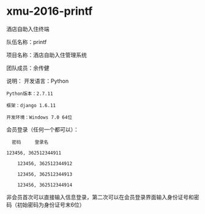 ﻿# xmu-2016-printf
酒店自助入住终端


队伍名称：printf

项目名称：酒店自助入住管理系统

团队成员：余传健


说明：
    开发语言：Python

    Python版本：2.7.11

    框架：django 1.6.11

    开发环境：Windows 7.0 64位




会员登录（任何一个都可以）：

	  密码     登录名

	123456, 362512344911 

    	123456, 362512344912 

    	123456, 362512344913 

    	123456, 362512344914 


非会员首次可以直接输入信息登录，第二次可以在会员登录界面输入身份证号和密码（初始密码为身份证号末6位）


    